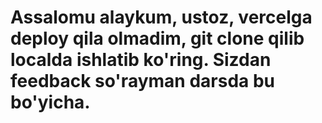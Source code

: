 # Assalomu alaykum, ustoz, vercelga deploy qila olmadim, git clone qilib localda ishlatib ko'ring. Sizdan feedback so'rayman darsda bu bo'yicha.
